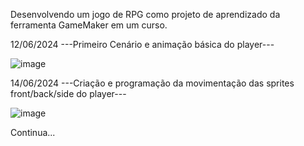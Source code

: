 Desenvolvendo um jogo de RPG como projeto de aprendizado da ferramenta GameMaker em um curso.

12/06/2024
---Primeiro Cenário e animação básica do player---

![image](https://github.com/CesarMoretto/GameZero/assets/81265167/7a30c2a9-d999-4d37-aea8-cb471621c300)

14/06/2024
---Criação e programação da movimentação das sprites front/back/side do player---

![image](https://github.com/CesarMoretto/GameZero/assets/81265167/2e423b2f-0186-42c8-8042-17c66b91236b)


Continua...

